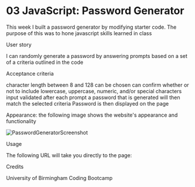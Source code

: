 # 03 JavaScript: Password Generator

This week I built a password generator by modifying starter code. The purpose of this was to hone javascript skills learned in class

User story

I can randomly generate a password by answering prompts based on a set of a criteria outlined in the code

Acceptance criteria

character length between 8 and 128 can be chosen
can confirm whether or not to include lowercase, uppercase, numeric, and/or special characters
input validated after each prompt
a password that is generated will then match the selected criteria
Password is then displayed on the page

Appearance: the following image shows the website's appearance and functionality

![PasswordGeneratorScreenshot](https://user-images.githubusercontent.com/94229291/148652216-2df325f2-ba61-4764-8c1b-bb883b7f10b4.jpg)


Usage

The following URL will take you directly to the page: 

Credits

University of Birmingham Coding Bootcamp
